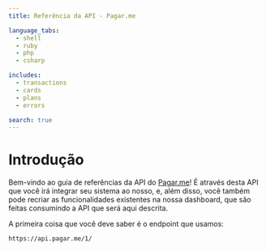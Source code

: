 ```yaml
---
title: Referência da API - Pagar.me

language_tabs:
  - shell
  - ruby
  - php
  - csharp

includes:
  - transactions
  - cards
  - plans
  - errors

search: true
---
```


# Introdução

Bem-vindo ao guia de referências da API do [Pagar.me](https://pagar.me/)! É através desta API que você irá integrar seu sistema ao nosso, e, além disso, você também pode recriar as funcionalidades existentes na nossa dashboard, que são feitas consumindo a API que será aqui descrita.

A primeira coisa que você deve saber é o endpoint que usamos:

`https://api.pagar.me/1/`

